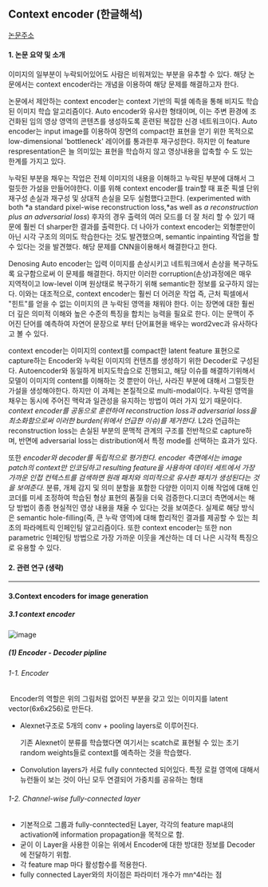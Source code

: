 ## Context encoder (한글해석)

[논문주소](https://arxiv.org/pdf/1604.07379.pdf)

#### 1. 논문 요약 및 소개 

이미지의 일부분이 누락되어있어도 사람은 비워져있는 부분을 유추할 수 있다. 해당 논문에서는 context encoder라는 개념을 이용하여 해당 문제를 해결하고자 한다. 

논문에서 제안하는 context encoder는 context 기반의 픽셀 예측을 통해 비지도 학습된 이미지 학습 알고리즘이다. Auto encoder와 유사한 형태이며, 이는 주변 환경에 조건화된 임의 영상 영역의 콘텐츠를 생성하도록 훈련된 복잡한 신경 네트워크이다.  Auto encoder는 input image를 이용하여 장면의 compact한 표현을 얻기 위한 목적으로 low-dimensional 'bottleneck' 레이어를 통과한후 재구성한다. 하지만 이 feature  respresentation은 늘 의미있는 표현을 학습하지 않고 영상내용을 압축할 수 도 있는 한계를 가지고 있다. 

누락된 부분을 채우는 작업은 전체 이미지의 내용을 이해하고 누락된 부분에 대해서 그럴듯한 가설을 만들어야한다. 이를 위해 context encoder를 train할 때 표준 픽셀 단위 재구성 손실과 재구성 및 상대적 손실을 모두 실험했다고한다. (experimented with both *a standard pixel-wise reconstruction loss,*as well as *a reconstruction plus an adversarial loss*)  후자의 경우 출력의 여러 모드를 더 잘 처리 할 수 있기 때문에 훨씬 더 sharper한 결과를 출력한다. 더 나아가 context encoder는 외형뿐만이 아닌 시각 구조의 의미도 학습한다는 것도 발견했으며, semantic inpainting 작업을 할 수 있다는 것을 발견했다.  해당 문제를 CNN을이용해서 해결한다고 한다. 

Denosing Auto encoder는 입력 이미지를 손상시키고 네트워크에서 손상을 복구하도록 요구함으로써 이 문제를 해결한다.  하지만 이러한 corruption(손상)과정에은 매우 지역적이고 low-level 이며 원상태로 복구하기 위해 semantic한 정보를 요구하지 않는다.  이와는 대조적으로, context encoder는 훨씬 더 어려운 작업 즉, 근처 픽셀에서 "힌트"를 얻을 수 없는 이미지의 큰 누락된 영역을 채워야 한다. 이는 장면에 대한 훨씬 더 깊은 의미적 이해와 높은 수준의 특징을 합치는 능력을 필요로 한다.  이는 문맥이 주어진 단어를 예측하여 자연어 문장으로 부터 단어표현을 배우는 word2vec과 유사하다고 볼 수 있다.

context encoder는 이미지의 context를 compact한 latent feature 표현으로 capture하는 Encoder와 누락된 이미지의 컨텐츠를 생성하기 위한 Decoder로 구성된다. Autoencoder와 동일하게 비지도학습으로 진행되고,  해당 이슈를 해결하기위해서 모델이 이미지의 content를 이해하는 것 뿐만이 아닌,  사라진 부분에 대해서 그럴듯한 가설을 생성해야한다. 하지만 이 과제는 본질적으로 multi-modal이다. 누락된 영역을 채우는 동시에 주어진 맥락과 일관성을 유지하는 방법이 여러 가지 있기 때문이다. *context encoder를 공동으로 훈련하여 reconstruction loss과 adversarial loss을  최소화함으로써 이러한 burden(위에서 언급한 이슈)를 제거한다.*  L2라 언급하는 reconstruction loss는 손실된 부분의 문맥적 관계의 구조를 전반적으로 capture하며, 반면에 adversarial loss는 distribution에서 특정 mode를 선택하는 효과가 있다.

또한 *encoder와 decoder를 독립적으로 평가한다. encoder 측면에서는 image patch의 context만 인코딩하고 resulting feature을 사용하여 데이터 세트에서 가장 가까운 인접 컨텍스트를 검색하면 원래 패치와 의미적으로 유사한 패치가 생성된다는 것을 보여준다.*  분류, 개체 감지 및 의미 분할을 포함한 다양한 이미지 이해 작업에 대해 인코더를 미세 조정하여 학습된 형상 표현의 품질을 더욱 검증한다.디코더 측면에서는 해당 방법이 종종 현실적인 영상 내용을 채울 수 있다는 것을 보여준다. 실제로 해당 방식은 semantic hole-filling(즉, 큰 누락 영역)에 대해 합리적인 결과를 제공할 수 있는 최초의 파라메트릭 인페인팅 알고리즘이다. 또한 context encoder는 또한 non parametric 인페인팅 방법으로 가장 가까운 이웃을 계산하는 데 더 나은 시각적 특징으로 유용할 수 있다.



#### 2. 관련 연구 (생략)

------

#### 3.Context encoders for image generation

##### 3.1 context encoder



![image](https://user-images.githubusercontent.com/26568793/60474140-3e4bb380-9cab-11e9-85cd-f0c88a6b6696.png)

#####  (1) Encoder - Decoder pipline

  

######      1-1. Encoder

​     Encoder의 역할은 위의 그림처럼 없어진 부분을 갖고 있는 이미지를 latent vector(6x6x256)로 만든다. 

- Alexnet구조로 5개의 conv + pooling layers로 이루어진다. 

  기존 Alexnet이 분류를 학습했다면 여기서는 scatch로 표현될 수 있는 초기 random weights들로 context를 예측하는 것을 학습했다. 

- Convolution layers가 서로 fully conntected 되어있다. 특정 로컬 영역에 대해서 뉴런들이 보는 것이 아닌 모두 연결되어 가중치를 공유하는 형태 

######      1-2. Channel-wise fully-connected layer

- 기본적으로 그룹과 fully-conntected된 Layer, 각각의 feature map내의 activation에 information propagation을 목적으로 함. 
- 굳이 이 Layer을 사용한 이유는 위에서 Encoder에 대한 방대한 정보를 Decoder에 전달하기 위함. 
- 각 feature map 마다 활성함수를 적용한다. 
- fully connected Layer와의 차이점은 파라미터 개수가 mn^4라는 점 
